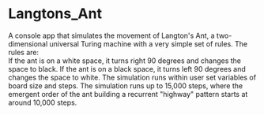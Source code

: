 # Langtons_Ant
A console app that simulates the movement of Langton's Ant, a two-dimensional universal Turing machine with a very simple set of rules. 
The rules are:  
If the ant is on a white space, it turns right 90 degrees and changes the space to black. 
If the ant is on a black space, it turns left 90 degrees and changes the space to white. 
The simulation runs within user set variables of board size and steps. The simulation runs up to 15,000 steps, where the emergent order of the ant building a recurrent "highway" pattern starts at around 10,000 steps.
